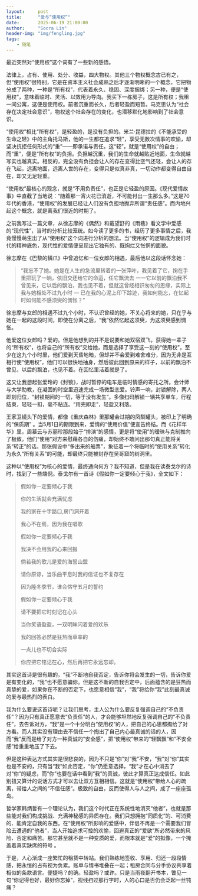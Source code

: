 ```yaml
---
layout:     post
title:      "爱与“使用权”"
date:       2025-06-19 21:00:00
author:     "Socra Lin"
header-img: "img/fengling.jpg"
tags:
    - 随笔
---
```



最近突然对“使用权”这个词有了一些新的感悟。

法律上，占有、使用、处分、收益，四大物权。其他三个物权概念古已有之，但“使用权”很特别，它是在资本主义社会成熟之后才逐渐明晰的一个概念，它把物分成了两种，一种是“所有权”，代表着永久、稳固、深度捆绑；另一种，便是“使用权”，意味着临时、灵活、以效用为导向。我买下一栋房子，这是所有权；我租一间公寓，这便是使用权。前者沉重而长久，后者轻盈而短暂。马克思认为“社会存在决定社会意识”，物权这个社会存在的变化，也潜移默化地影响到了社会意识。

“使用权”相比“所有权”，是轻盈的，是没有负担的。米兰·昆德拉的《不能承受的生命之轻》中的主角托马斯，他的一生都在追求“轻”，享受无数次情事的欢愉，却坚决抗拒任何形式的“重”——即承诺与责任。这“轻”，就是“使用权”的自由；而“重”，便是“所有权”的负担。负担越沉重，我们的生命就越贴近地面，生命就越写实也越真实。相反的，完全没有负担会让人的存在变得比空气还轻，会让人的存在飞起，远离地面，远离人世的存在，变得只是似真非真，一切动作都变得自由自在，却又无足轻重。

“使用权”最核心的观念，就是“不用负责任”，也正是它轻盈的原因。《现代爱情故事》中直截了当地说：“随着那一宵火花已消逝，不可能付出一生那么多。”这是70年代的香港，“使用权”的发展已经让人们没有负担地抛弃所谓“责任感”。而内地兴起这个概念，就是离我们很近的时期了。

之前我写过一篇文章，从徐志摩的《偶然》和戴望舒的《雨巷》看文学中爱感的“现代性”，当时的分析比较笼统。如今读了更多的书，经历了更多事情之后，我竟慢慢萌生出了从“使用权”这个词进行分析的想法。当“使用权”的逻辑成为我们时代的精神底色，现代性的爱情便呈现出它独有的、既绚烂又怅惘的面貌。

徐志摩在《巴黎的鳞爪》中曾追忆和一位女郎的相遇，最后他以这段话怀念她：

> “我忘不了她。她是在人生的急流里转着的一张萍叶，我见着了它，掬在手里把玩了一晌，依旧交还给它的命运，任它飘流去 一一它以前的飘泊我不曾见来，它以后的飘泊，我也见不着，但就这曾经相识匆匆的恩缘，实际上我与她相处不过九小时 — 已在我的心泥上印下踪迹，我如何能忘，在忆起时如何能不感须臾的惆怅？”

徐志摩与女郎的相遇不过九个小时，不认识曾经的她，不关心将来的她，只在乎与她在一起的这段时间，即使在分离之后，“我”依然忆起这须臾，为这须臾感到惆怅。

他爱这位女郎吗？爱的。但是他想到的并不是说要和她双宿双飞，获得她一辈子的“所有权”，也将自己的“所有权”交给她，而是选择了享受这一刻的“使用权”，至少在这九个小时里，他们爱到天昏地暗，但却并不会爱到难舍难分，因为无非是互相行使“使用权”，他们可以很快地抽身，然后彼此回到原来的样子，以前的飘泊不曾见，以后的飘泊，也见不着。在回忆里活着就是了。

这又让我想起张爱玲的《封锁》，战时暂停的电车是临时情感的寄托之所。会计师与大学助教，在凝固的时空里迅速完成一场微型恋爱。铃声一响，封锁解除，两人即刻归位，“封锁期间的一切，等于没有发生”。多像扫码解锁一辆共享单车，行程结束，轻轻一扣，毫不粘连。“用完即走”，轻盈又利落。

王家卫镜头下的爱情，都像《重庆森林》里那罐会过期的凤梨罐头，被印上了明确的“保质期” 。当5月1日的期限到来，爱情的“使用价值”便宣告终结。而《花样年华》里，周慕云与苏丽珍那段始于“排演”的感情，更是将“使用”的暧昧与克制推向了极致。他们“使用”对方来慰藉各自的伤痛，却始终不敢问出那句真正能将关系“转正”的话。那张假设中“多出来的船票”，象征着一个将临时的“使用关系”转化为永久“所有关系”的可能，却最终只能被封存在吴哥窟的树洞里。

这种以“使用权”为核心的爱情，最终通向何方？我不知道，但是我在读泰戈尔的诗时，找到了一些端倪。泰戈尔有一首诗《假如你一定要倾心于我》，全文如下：

> 假如你一定要倾心于我
>
> 你的生活就会充满忧虑
>
> 我的家在十字路口,房门洞开着
>
> 我心不在焉，因为我在唱歌
>
> 假如你一定要倾心于我
>
> 我决不会用我的心来回报
>
> 倘若我的歌儿是爱的海誓山盟
>
> 请你原谅，当乐曲平息时我的信证也不复存在
>
> 因为隆冬季节，谁会恪守五月的誓约
>
> 
>
> 假如你一定要倾心于我
>
> 请不要把它时刻记在心头
>
> 当你笑语盈盈，一双明眸闪着爱的欢乐
>
> 我的回答必然是狂热而草率的
>
> 一点儿也不切合实际
>
> 你应把它铭记在心，然后再把它永远忘却。

其实这首诗是很有趣的，“我”不断地自我否定，告诉你将会发生的一切，告诉你爱是有变化的，“我”也不愿意骗你。但是这不断的自我否定中，后面蕴含的是狂热而真挚的爱，如果你在不断的否定下，也愿意相信“我”，“我”将给你“我”此刻最真诚的爱与最热烈的表白。

我为什么要说这首诗呢？让我们思考，主人公为什么要反复强调自己的“不负责任”？因为只有真正愿意去“负责任”的人，才会能够坦然地反复强调自己的“不负责任”，去告诉对方，“我”是一个十分明白“使用权”的人，把自己的心思都掏给了对方看。而人其实没有理由去不信任一个掏出了自己内心最真诚的话的人，因而“我”反而是给了对方一种真诚的“安全感”，把“使用权”带来的“轻飘飘”和“不安全感”给重重地压了下去。

但是这种表达方式其实是很悲哀的，因为不只是“你”对“我”不安，“我”对“你”其实也是不安的，只有当“我”如此否定，“你”仍愿意选择，“我”才在心中消去了对“你”的疑虑，而“你”也要在话中看到“我”的真诚，彼此才算真正达成信任。如此别扭又算计的说话方式才可以去让双方互相相信。这就是“使用权”带给人心的疏离，带给人之间的“不信任感”。极致的自由，反而使得人与人之间，成了一座座孤岛。

哲学家韩炳哲有一个理论认为，我们这个时代正在系统性地消灭“他者”，也就是那些能对我们构成挑战、充满神秘感的异质存在。我们只想拥抱“同质化”的、可消费的、能肯定自我的东西。在“使用权”所影响的爱感中，伴侣不再是一个需要我们冒险去遭遇的“他者”，当人开始追求可控的欢愉，回避真正的“爱欲”所必然带来的风险、否定和痛苦。那它甚至就不是一种变质的爱，而根本就是“爱”的拟像，一个掩盖着真实缺席的符号 。

于是，人心渐成一座繁忙的租赁中转站。我们熟练地签收、享用、归还一段段情感，把永恒的占有视为负累。账单与情书堆叠在一起；租房合同与分手协议共享着相似的条款语言。便捷吗？的确。轻盈吗？或许。只是当雨夜翻开书本，瞥见一句“你记得也好，最好你忘掉”，视线扫过那行字时，人的心口是否仍会泛起一丝钝痛？
